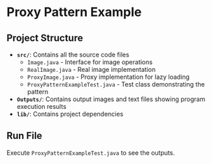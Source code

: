 # Proxy Pattern Example

## Project Structure

- **`src/`**: Contains all the source code files
  - `Image.java` - Interface for image operations
  - `RealImage.java` - Real image implementation
  - `ProxyImage.java` - Proxy implementation for lazy loading
  - `ProxyPatternExampleTest.java` - Test class demonstrating the pattern
- **`Outputs/`**: Contains output images and text files showing program execution results
- **`lib/`**: Contains project dependencies

## Run File
Execute `ProxyPatternExampleTest.java` to see the outputs.
